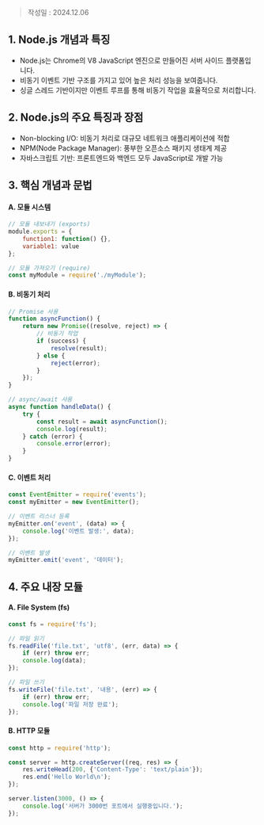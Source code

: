 >작성일 : 2024.12.06
## 1. Node.js 개념과 특징
- Node.js는 Chrome의 V8 JavaScript 엔진으로 만들어진 서버 사이드 플랫폼입니다.
- 비동기 이벤트 기반 구조를 가지고 있어 높은 처리 성능을 보여줍니다.
- 싱글 스레드 기반이지만 이벤트 루프를 통해 비동기 작업을 효율적으로 처리합니다.

## 2. Node.js의 주요 특징과 장점
- Non-blocking I/O: 비동기 처리로 대규모 네트워크 애플리케이션에 적합
- NPM(Node Package Manager): 풍부한 오픈소스 패키지 생태계 제공
- 자바스크립트 기반: 프론트엔드와 백엔드 모두 JavaScript로 개발 가능

## 3. 핵심 개념과 문법

#### A. 모듈 시스템
```javascript
// 모듈 내보내기 (exports)
module.exports = {
    function1: function() {},
    variable1: value
};

// 모듈 가져오기 (require)
const myModule = require('./myModule');
```

#### B. 비동기 처리
```javascript
// Promise 사용
function asyncFunction() {
    return new Promise((resolve, reject) => {
        // 비동기 작업
        if (success) {
            resolve(result);
        } else {
            reject(error);
        }
    });
}

// async/await 사용
async function handleData() {
    try {
        const result = await asyncFunction();
        console.log(result);
    } catch (error) {
        console.error(error);
    }
}
```

#### C. 이벤트 처리
```javascript
const EventEmitter = require('events');
const myEmitter = new EventEmitter();

// 이벤트 리스너 등록
myEmitter.on('event', (data) => {
    console.log('이벤트 발생:', data);
});

// 이벤트 발생
myEmitter.emit('event', '데이터');
```

## 4. 주요 내장 모듈

#### A. File System (fs)
```javascript
const fs = require('fs');

// 파일 읽기
fs.readFile('file.txt', 'utf8', (err, data) => {
    if (err) throw err;
    console.log(data);
});

// 파일 쓰기
fs.writeFile('file.txt', '내용', (err) => {
    if (err) throw err;
    console.log('파일 저장 완료');
});
```

#### B. HTTP 모듈
```javascript
const http = require('http');

const server = http.createServer((req, res) => {
    res.writeHead(200, {'Content-Type': 'text/plain'});
    res.end('Hello World\n');
});

server.listen(3000, () => {
    console.log('서버가 3000번 포트에서 실행중입니다.');
});
```
